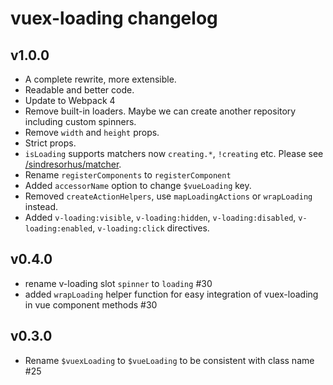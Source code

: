 # vuex-loading changelog

## v1.0.0

- A complete rewrite, more extensible.
- Readable and better code.
- Update to Webpack 4
- Remove built-in loaders. Maybe we can create another repository including custom spinners.
- Remove `width` and `height` props.
- Strict props.
- `isLoading` supports matchers now `creating.*`, `!creating` etc. Please see [/sindresorhus/matcher](/sindresorhus/matcher).
- Rename `registerComponents` to `registerComponent`
- Added `accessorName` option to change `$vueLoading` key.
- Removed `createActionHelpers`, use `mapLoadingActions` or `wrapLoading` instead.
- Added `v-loading:visible`, `v-loading:hidden`, `v-loading:disabled`, `v-loading:enabled`, `v-loading:click` directives.

## v0.4.0

- rename v-loading slot `spinner` to `loading` #30
- added `wrapLoading` helper function for easy integration of vuex-loading in vue component methods #30

## v0.3.0

- Rename `$vuexLoading` to `$vueLoading` to be consistent with class name #25
